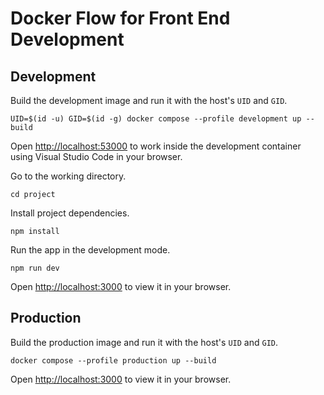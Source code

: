 # Docker Flow for Front End Development

## Development

Build the development image and run it with the host's `UID` and `GID`.

```
UID=$(id -u) GID=$(id -g) docker compose --profile development up --build
```

Open [http://localhost:53000](http://localhost:53000) to work inside the development container using Visual Studio Code in your browser.

Go to the working directory.

```
cd project
```

Install project dependencies.

```
npm install
```

Run the app in the development mode.

```
npm run dev
```

Open [http://localhost:3000](http://localhost:3000) to view it in your browser.

## Production

Build the production image and run it with the host's `UID` and `GID`.

```
docker compose --profile production up --build
```

Open [http://localhost:3000](http://localhost:3000) to view it in your browser.
